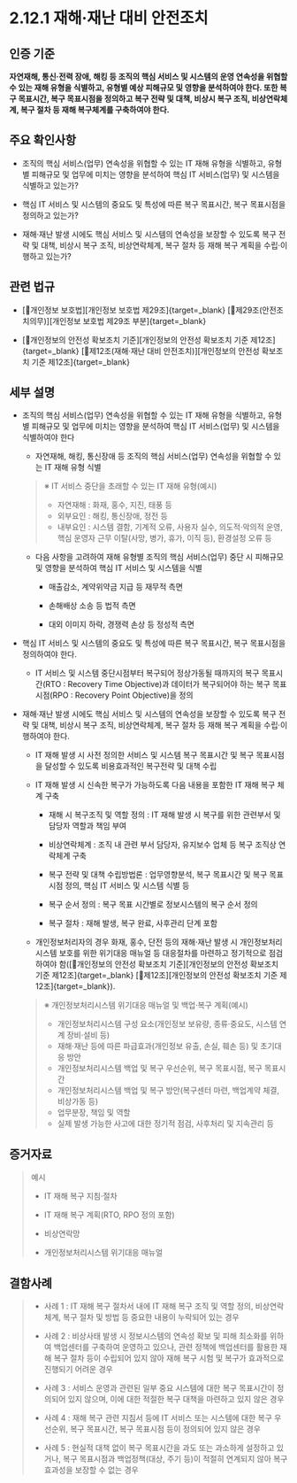 # 2.12.1 재해·재난 대비 안전조치

## 인증 기준

**자연재해, 통신·전력 장애, 해킹 등 조직의 핵심 서비스 및 시스템의 운영 연속성을 위협할 수 있는 재해 유형을 식별하고, 유형별 예상 피해규모 및 영향을 분석하여야 한다. 또한 복구 목표시간, 복구 목표시점을 정의하고 복구 전략 및 대책, 비상시 복구 조직, 비상연락체계, 복구 절차 등 재해 복구체계를 구축하여야 한다.**

## 주요 확인사항

- 조직의 핵심 서비스(업무) 연속성을 위협할 수 있는 IT 재해 유형을 식별하고, 유형별 피해규모 및 업무에 미치는 영향을 분석하여 핵심 IT 서비스(업무) 및 시스템을 식별하고 있는가?

- 핵심 IT 서비스 및 시스템의 중요도 및 특성에 따른 복구 목표시간, 복구 목표시점을 정의하고 있는가?

- 재해·재난 발생 시에도 핵심 서비스 및 시스템의 연속성을 보장할 수 있도록 복구 전략 및 대책, 비상시 복구 조직, 비상연락체계, 복구 절차 등 재해 복구 계획을 수립·이행하고 있는가?

## 관련 법규

- [🔗개인정보 보호법][개인정보 보호법 제29조]{target=_blank} [🔗제29조(안전조치의무)][개인정보 보호법 제29조 부분]{target=_blank}

- [🔗개인정보의 안전성 확보조치 기준][개인정보의 안전성 확보조치 기준 제12조]{target=_blank} [🔗제12조(재해·재난 대비 안전조치)][개인정보의 안전성 확보조치 기준 제12조]{target=_blank}

## 세부 설명

- 조직의 핵심 서비스(업무) 연속성을 위협할 수 있는 IT 재해 유형을 식별하고, 유형별 피해규모 및 업무에 미치는 영향을 분석하여 핵심 IT 서비스(업무) 및 시스템을 식별하여야 한다

    - 자연재해, 해킹, 통신장애 등 조직의 핵심 서비스(업무) 연속성을 위협할 수 있는 IT 재해 유형 식별
    >
    > ※ IT 서비스 중단을 초래할 수 있는 IT 재해 유형(예시)
    >
    > - 자연재해 : 화재, 홍수, 지진, 태풍 등
    > - 외부요인 : 해킹, 통신장애, 정전 등
    > - 내부요인 : 시스템 결함, 기계적 오류, 사용자 실수, 의도적·악의적 운영, 핵심 운영자 근무 이탈(사망, 병가, 휴가, 이직 등), 환경설정 오류 등

    - 다음 사항을 고려하여 재해 유형별 조직의 핵심 서비스(업무) 중단 시 피해규모 및 영향을 분석하여 핵심 IT 서비스 및 시스템을 식별

        - 매출감소, 계약위약금 지급 등 재무적 측면

        - 손해배상 소송 등 법적 측면

        - 대외 이미지 하락, 경쟁력 손상 등 정성적 측면

- 핵심 IT 서비스 및 시스템의 중요도 및 특성에 따른 복구 목표시간, 복구 목표시점을 정의하여야 한다.

    - IT 서비스 및 시스템 중단시점부터 복구되어 정상가동될 때까지의 복구 목표시간(RTO : Recovery Time Objective)과 데이터가 복구되어야 하는 복구 목표시점(RPO : Recovery Point Objective)을 정의

- 재해·재난 발생 시에도 핵심 서비스 및 시스템의 연속성을 보장할 수 있도록 복구 전략 및 대책, 비상시 복구 조직, 비상연락체계, 복구 절차 등 재해 복구 계획을 수립·이행하여야 한다.

    - IT 재해 발생 시 사전 정의한 서비스 및 시스템 복구 목표시간 및 복구 목표시점을 달성할 수 있도록 비용효과적인 복구전략 및 대책 수립

    - IT 재해 발생 시 신속한 복구가 가능하도록 다음 내용을 포함한 IT 재해 복구 체계 구축

        - 재해 시 복구조직 및 역할 정의 : IT 재해 발생 시 복구를 위한 관련부서 및 담당자 역할과 책임 부여

        - 비상연락체계 : 조직 내 관련 부서 담당자, 유지보수 업체 등 복구 조직상 연락체계 구축

        - 복구 전략 및 대책 수립방법론 : 업무영향분석, 복구 목표시간 및 복구 목표시점 정의, 핵심 IT 서비스 및 시스템 식별 등

        - 복구 순서 정의 : 복구 목표 시간별로 정보시스템의 복구 순서 정의

        - 복구 절차 : 재해 발생, 복구 완료, 사후관리 단계 포함

    - 개인정보처리자의 경우 화재, 홍수, 단전 등의 재해·재난 발생 시 개인정보처리시스템 보호를 위한 위기대응 매뉴얼 등 대응절차를 마련하고 정기적으로 점검하여야 함([🔗개인정보의 안전성 확보조치 기준][개인정보의 안전성 확보조치 기준 제12조]{target=_blank} [🔗제12조][개인정보의 안전성 확보조치 기준 제12조]{target=_blank}).
    >
    > ※ 개인정보처리시스템 위기대응 매뉴얼 및 백업·복구 계획(예시)
    >
    > - 개인정보처리시스템 구성 요소(개인정보 보유량, 종류·중요도, 시스템 연계 장비·설비 등)
    > - 재해·재난 등에 따른 파급효과(개인정보 유출, 손실, 훼손 등) 및 초기대응 방안
    > - 개인정보처리시스템 백업 및 복구 우선순위, 복구 목표시점, 복구 목표시간
    > - 개인정보처리시스템 백업 및 복구 방안(복구센터 마련, 백업계약 체결, 비상가동 등)
    > - 업무분장, 책임 및 역할
    > - 실제 발생 가능한 사고에 대한 정기적 점검, 사후처리 및 지속관리 등

## 증거자료

> 예시
>
> - IT 재해 복구 지침·절차
>
> - IT 재해 복구 계획(RTO, RPO 정의 포함)
>
> - 비상연락망
>
> - 개인정보처리시스템 위기대응 매뉴얼

## 결함사례

> - 사례 1 : IT 재해 복구 절차서 내에 IT 재해 복구 조직 및 역할 정의, 비상연락체계, 복구 절차 및 방법 등 중요한 내용이 누락되어 있는 경우
>
> - 사례 2 : 비상사태 발생 시 정보시스템의 연속성 확보 및 피해 최소화를 위하여 백업센터를 구축하여 운영하고 있으나, 관련 정책에 백업센터를 활용한 재해 복구 절차 등이 수립되어 있지 않아 재해 복구 시험 및 복구가 효과적으로 진행되기 어려운 경우
>
> - 사례 3 : 서비스 운영과 관련된 일부 중요 시스템에 대한 복구 목표시간이 정의되어 있지 않으며, 이에 대한 적절한 복구 대책을 마련하고 있지 않은 경우
>
> - 사례 4 : 재해 복구 관련 지침서 등에 IT 서비스 또는 시스템에 대한 복구 우선순위, 복구 목표시간, 복구 목표시점 등이 정의되어 있지 않은 경우
>
> - 사례 5 : 현실적 대책 없이 복구 목표시간을 과도 또는 과소하게 설정하고 있거나, 복구 목표시점과 백업정책(대상, 주기 등)이 적절히 연계되지 않아 복구 효과성을 보장할 수 없는 경우
